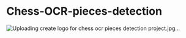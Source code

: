 # Chess-OCR-pieces-detection

![Uploading create logo for chess ocr pieces detection project.jpg…]()
